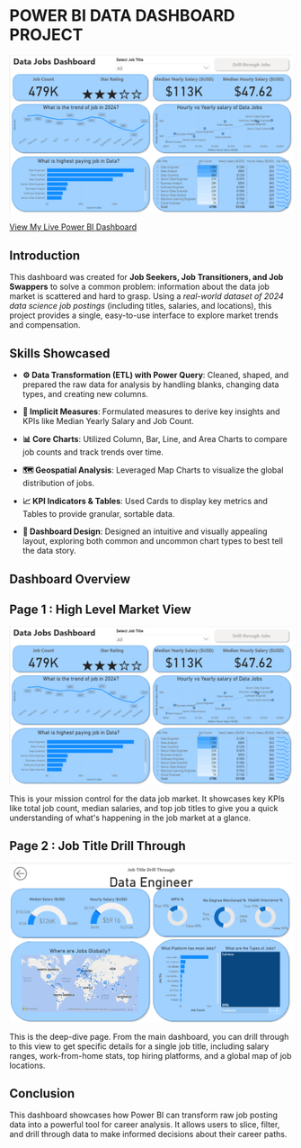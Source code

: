 # POWER BI DATA DASHBOARD PROJECT

![Dashboard Page 1](/Images/Project_1_Page_1.png)

[View My Live Power BI Dashboard]()

## Introduction

This dashboard was created for **Job Seekers, Job Transitioners, and Job Swappers** to solve a common problem: information about the data job market is scattered and hard to grasp. Using a *real-world dataset of 2024 data science job postings* (including titles, salaries, and locations), this project provides a single, easy-to-use interface to explore market trends and compensation.

## Skills Showcased

- **⚙️ Data Transformation (ETL) with Power Query**: Cleaned, shaped, and prepared the raw data for analysis by handling blanks, changing data types, and creating new columns.

- **🧠 Implicit Measures**: Formulated measures to derive key insights and KPIs like Median Yearly Salary and Job Count.

- **📊 Core Charts**: Utilized Column, Bar, Line, and Area Charts to compare job counts and track trends over time.

- **🗺️ Geospatial Analysis**: Leveraged Map Charts to visualize the global distribution of jobs.

- **📈 KPI Indicators & Tables**: Used Cards to display key metrics and Tables to provide granular, sortable data.

- **🎨 Dashboard Design**: Designed an intuitive and visually appealing layout, exploring both common and uncommon chart types to best tell the data story.

## Dashboard Overview

## Page 1 : High Level Market View
![Dashboard Page 1](/Images/Project_1_Page_1.png)

This is your mission control for the data job market.
It showcases key KPIs like total job count, median salaries, and top job titles to give you a quick understanding of what's happening in the job market at a glance.

## Page 2 : Job Title Drill Through
![Dashboard Page 1](/Images/Project_1_Page_2.png)

This is the deep-dive page.
From the main dashboard, you can drill through to this view to get specific details for a single job title, including salary ranges, work-from-home stats, top hiring platforms, and a global map of job locations.

## Conclusion

This dashboard showcases how Power BI can transform raw job posting data into a powerful tool for career analysis. It allows users to slice, filter, and drill through data to make informed decisions about their career paths.